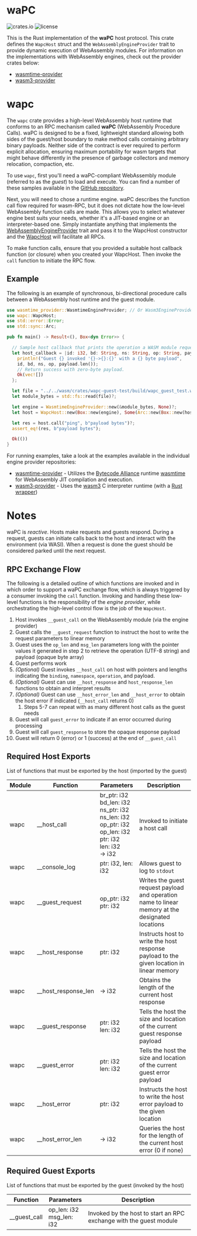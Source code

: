 # waPC

![crates.io](https://img.shields.io/crates/v/wapc.svg)
![license](https://img.shields.io/crates/l/wapc.svg)

This is the Rust implementation of the **waPC** host protocol. This crate defines the `WapcHost` struct and the `WebAssemblyEngineProvider` trait to provide dynamic execution of WebAssembly modules. For information on the implementations with WebAssembly engines, check out the provider crates below:

- [wasmtime-provider](https://github.com/wapc/wapc-rs/blob/master/crates/wasmtime-provider)
- [wasm3-provider](https://github.com/wapc/wapc-rs/blob/master/crates/wasm3-provider)

# wapc

The `wapc` crate provides a high-level WebAssembly host runtime that conforms to an RPC mechanism called **waPC** (WebAssembly Procedure Calls). waPC is designed to be a fixed, lightweight standard allowing both sides of the guest/host boundary to make method calls containing arbitrary binary payloads. Neither side
of the contract is ever required to perform explicit allocation, ensuring maximum portability for wasm targets that might behave differently in the presence of garbage collectors and memory
relocation, compaction, etc.

To use `wapc`, first you'll need a waPC-compliant WebAssembly module (referred to as the _guest_) to load and execute. You can find a number of these samples available in the [GitHub repository](https://github.com/wapc/wapc-rs/blob/master/wasm/crates/).

Next, you will need to chose a runtime engine. waPC describes the function call flow required for wasm-RPC, but it does not dictate how the low-level WebAssembly function calls are made. This allows you to select whatever engine best suits your needs, whether it's a JIT-based engine or an interpreter-based one. Simply instantiate anything that implements the
[WebAssemblyEngineProvider](https://docs.rs/wapc/latest/wapc/trait.WebAssemblyEngineProvider.html) trait and pass it to the WapcHost constructor and the [WapcHost](https://docs.rs/wapc/latest/wapc/struct.WapcHost.html) will facilitate all RPCs.

To make function calls, ensure that you provided a suitable host callback function (or closure) when you created your WapcHost. Then invoke the `call` function to initiate the RPC flow.

## Example

The following is an example of synchronous, bi-directional procedure calls between a WebAssembly host runtime and the guest module.

```rust
use wasmtime_provider::WasmtimeEngineProvider; // Or Wasm3EngineProvider
use wapc::WapcHost;
use std::error::Error;
use std::sync::Arc;

pub fn main() -> Result<(), Box<dyn Error>> {

  // Sample host callback that prints the operation a WASM module requested.
  let host_callback = |id: i32, bd: String, ns: String, op: String, payload: Vec<u8>| {
    println!("Guest {} invoked '{}->{}:{}' with a {} byte payload",
    id, bd, ns, op, payload.len());
    // Return success with zero-byte payload.
    Ok(vec![])
  };

  let file = "../../wasm/crates/wapc-guest-test/build/wapc_guest_test.wasm";
  let module_bytes = std::fs::read(file)?;

  let engine = WasmtimeEngineProvider::new(&module_bytes, None)?;
  let host = WapcHost::new(Box::new(engine), Some(Arc::new(Box::new(host_callback))), None)?;

  let res = host.call("ping", b"payload bytes")?;
  assert_eq!(res, b"payload bytes");

  Ok(())
}
```

For running examples, take a look at the examples available in the individual engine provider
repositories:

- [wasmtime-provider](https://github.com/wapc/wapc-rs/blob/master/crates/wasmtime-provider/examples) - Utilizes the [Bytecode Alliance](https://bytecodealliance.org/) runtime [wasmtime](https://github.com/bytecodealliance/wasmtime) for WebAssembly JIT compilation and execution.
- [wasm3-provider](https://github.com/wapc/wapc-rs/blob/master/crates/wasm3-provider/examples) - Uses the [wasm3](https://github.com/wasm3) C interpreter runtime (with a [Rust wrapper](https://github.com/wasm3/wasm3-rs))

# Notes

waPC is _reactive_. Hosts make requests and guests respond. During a request, guests can initiate calls back to the host and interact with the environment (via WASI). When a request is done the guest should be considered parked until the next request.

## RPC Exchange Flow

The following is a detailed outline of which functions are invoked and in which order to support
a waPC exchange flow, which is always triggered by a consumer invoking the `call` function. Invoking
and handling these low-level functions is the responsibility of the _engine provider_, while
orchestrating the high-level control flow is the job of the `WapcHost`.

1. Host invokes `__guest_call` on the WebAssembly module (via the engine provider)
1. Guest calls the `__guest_request` function to instruct the host to write the request parameters to linear memory
1. Guest uses the `op_len` and `msg_len` parameters long with the pointer values it generated in step 2 to retrieve the operation (UTF-8 string) and payload (opaque byte array)
1. Guest performs work
1. _(Optional)_ Guest invokes `__host_call` on host with pointers and lengths indicating the `binding`, `namespace`, `operation`, and payload.
1. _(Optional)_ Guest can use `__host_response` and `host_response_len` functions to obtain and interpret results
1. _(Optional)_ Guest can use `__host_error_len` and `__host_error` to obtain the host error if indicated (`__host_call` returns 0)
   1. Steps 5-7 can repeat with as many different host calls as the guest needs
1. Guest will call `guest_error` to indicate if an error occurred during processing
1. Guest will call `guest_response` to store the opaque response payload
1. Guest will return 0 (error) or 1 (success) at the end of `__guest_call`

## Required Host Exports

List of functions that must be exported by the host (imported by the guest)

| Module | Function              | Parameters                                                                                                                       | Description                                                                                      |
| ------ | --------------------- | -------------------------------------------------------------------------------------------------------------------------------- | ------------------------------------------------------------------------------------------------ |
| wapc   | \_\_host_call         | br_ptr: i32<br/>bd_len: i32<br/>ns_ptr: i32<br/>ns_len: i32<br/>op_ptr: i32<br/>op_len: i32<br/>ptr: i32<br/>len: i32<br/>-> i32 | Invoked to initiate a host call                                                                  |
| wapc   | \_\_console_log       | ptr: i32, len: i32                                                                                                               | Allows guest to log to `stdout`                                                                  |
| wapc   | \_\_guest_request     | op_ptr: i32<br/>ptr: i32                                                                                                         | Writes the guest request payload and operation name to linear memory at the designated locations |
| wapc   | \_\_host_response     | ptr: i32                                                                                                                         | Instructs host to write the host response payload to the given location in linear memory         |
| wapc   | \_\_host_response_len | -> i32                                                                                                                           | Obtains the length of the current host response                                                  |
| wapc   | \_\_guest_response    | ptr: i32<br/>len: i32                                                                                                            | Tells the host the size and location of the current guest response payload                       |
| wapc   | \_\_guest_error       | ptr: i32<br/>len: i32                                                                                                            | Tells the host the size and location of the current guest error payload                          |
| wapc   | \_\_host_error        | ptr: i32                                                                                                                         | Instructs the host to write the host error payload to the given location                         |
| wapc   | \_\_host_error_len    | -> i32                                                                                                                           | Queries the host for the length of the current host error (0 if none)                            |

## Required Guest Exports

List of functions that must be exported by the guest (invoked by the host)

| Function       | Parameters                   | Description                                                        |
| -------------- | ---------------------------- | ------------------------------------------------------------------ |
| \_\_guest_call | op_len: i32<br/>msg_len: i32 | Invoked by the host to start an RPC exchange with the guest module |
